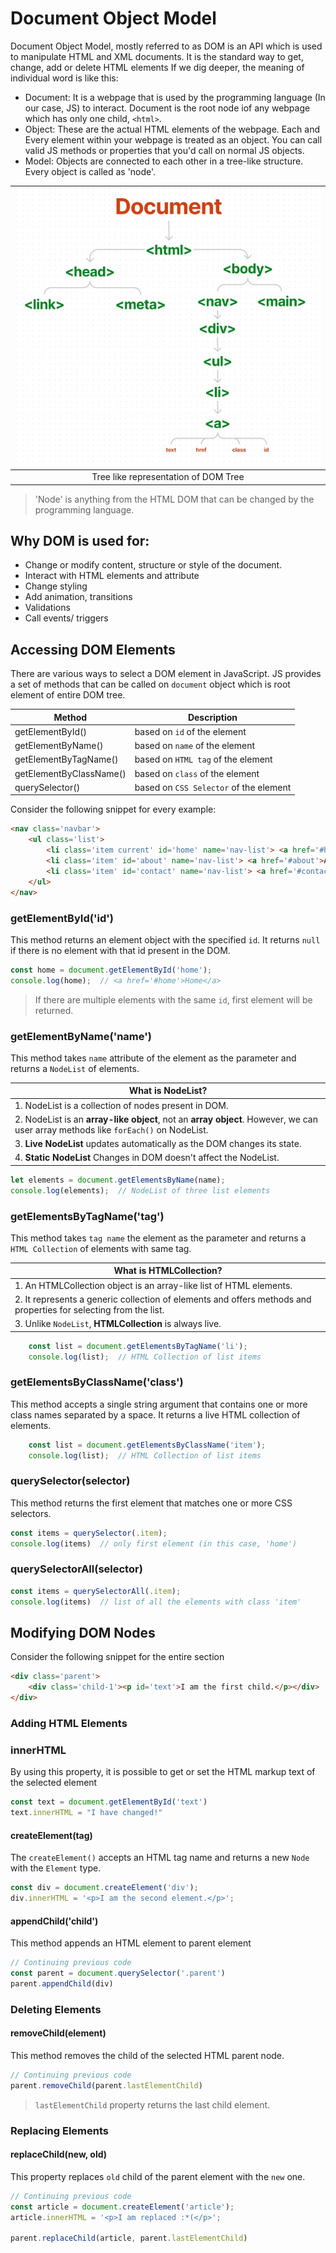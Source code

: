 # Document Object Model
Document Object Model, mostly referred to as DOM is an API which is used to manipulate HTML and XML documents. It is the standard way to get, change, add or delete HTML elements
If we dig deeper, the meaning of individual word is like this:

- Document: It is a webpage that is used by the programming language (In our case, JS) to interact. Document is the root node iof any webpage which has only one child, `<html>`.
- Object: These are the actual HTML elements of the webpage. Each and Every element within your webpage is treated as an object. You can call valid JS methods or properties that you'd call on normal JS objects. 
- Model: Objects are connected to each other in a tree-like structure. Every object is called as 'node'.

|![DOM Tree](DOM-Tree.jpg) |
|:--:|
|Tree like representation of DOM Tree|  

> 'Node' is anything from the HTML DOM that can be changed by the programming language. 

## Why DOM is used for:
- Change or modify content, structure or style of the document.
- Interact with HTML elements and attribute
- Change styling
- Add animation, transitions
- Validations
- Call events/ triggers

## Accessing DOM Elements
There are various ways to select a DOM element in JavaScript. JS provides a set of methods that can be called on `document` object which is root element of entire DOM tree.

|   Method  |   Description |
|-----------|---------------|
|getElementById()   |   based on `id` of the element    |
|getElementByName()   |   based on `name` of the element    |
|getElementByTagName()   |   based on `HTML tag` of the element    |
|getElementByClassName()   |   based on `class` of the element    |
|querySelector()   |   based on `CSS Selector` of the element    |

Consider the following snippet for every example:
```html
<nav class='navbar'>
    <ul class='list'>
        <li class='item current' id='home' name='nav-list'> <a href='#home'>Home</a> </li>
        <li class='item' id='about' name='nav-list'> <a href='#about'>About</a> </li>
        <li class='item' id='contact' name='nav-list'> <a href='#contact'>Contact</a> </li>
    </ul>
</nav>
```

### getElementById('id')
This method returns an element object with the specified `id`. It returns `null` if there is no element with that id present in the DOM.

```js
const home = document.getElementById('home');
console.log(home);  // <a href='#home'>Home</a>
```
> If there are multiple elements with the same `id`, first element will be returned.

### getElementByName('name')
This method takes `name` attribute of the element as the parameter and returns a `NodeList` of elements.

| **What is NodeList?** |
|-----------------------|
|1. NodeList is a collection of nodes present in DOM.|
|2. NodeList is an **array-like object**, not an **array object**. However, we can user array methods like `forEach()` on NodeList.|
|3. **Live NodeList** updates automatically as the DOM changes its state.|
|4. **Static NodeList** Changes in DOM doesn't affect the NodeList.|

```js
let elements = document.getElementsByName(name);
console.log(elements);  // NodeList of three list elements
```

### getElementsByTagName('tag')
This method takes `tag name` the element as the parameter and returns a `HTML Collection` of elements with same tag.

| **What is HTMLCollection?** |
|-----------------------|
|1. An HTMLCollection object is an array-like list of HTML elements.|
|2. It represents a generic collection of elements and offers methods and properties for selecting from the list.|
|3. Unlike `NodeList`, **HTMLCollection** is always live.|

```js
    const list = document.getElementsByTagName('li');
    console.log(list);  // HTML Collection of list items
```

### getElementsByClassName('class')
This method accepts a single string argument that contains one or more class names separated by a space. It returns a live HTML collection of elements. 
```js
    const list = document.getElementsByClassName('item');
    console.log(list);  // HTML Collection of list items
```


### querySelector(selector)
This method returns the first element that matches one or more CSS selectors.
```js
const items = querySelector(.item);
console.log(items)  // only first element (in this case, 'home')
```

### querySelectorAll(selector)
```js
const items = querySelectorAll(.item);
console.log(items)  // list of all the elements with class 'item'
```

## Modifying DOM Nodes
Consider the following snippet for the entire section

```html
<div class='parent'>
    <div class='child-1'><p id='text'>I am the first child.</p></div>
</div>
```

### Adding HTML Elements
### innerHTML
By using this property, it is possible to get or set the HTML markup text of the selected element

```js
const text = document.getElementById('text')
text.innerHTML = "I have changed!"
```

#### createElement(tag)
The `createElement()` accepts an HTML tag name and returns a new `Node` with the `Element` type.

```js
const div = document.createElement('div');
div.innerHTML = '<p>I am the second element.</p>';
```

#### appendChild('child')
This method appends an HTML element to parent element

```js
// Continuing previous code
const parent = document.querySelector('.parent')
parent.appendChild(div)
```

### Deleting Elements
#### removeChild(element)
This method removes the child of the selected HTML parent node.

```js
// Continuing previous code
parent.removeChild(parent.lastElementChild)
```

> `lastElementChild` property returns the last child element.

### Replacing Elements
#### replaceChild(new, old)
This property replaces `old` child of the parent element with the `new` one. 

```js
// Continuing previous code
const article = document.createElement('article');
article.innerHTML = '<p>I am replaced :*(</p>';

parent.replaceChild(article, parent.lastElementChild)
```
